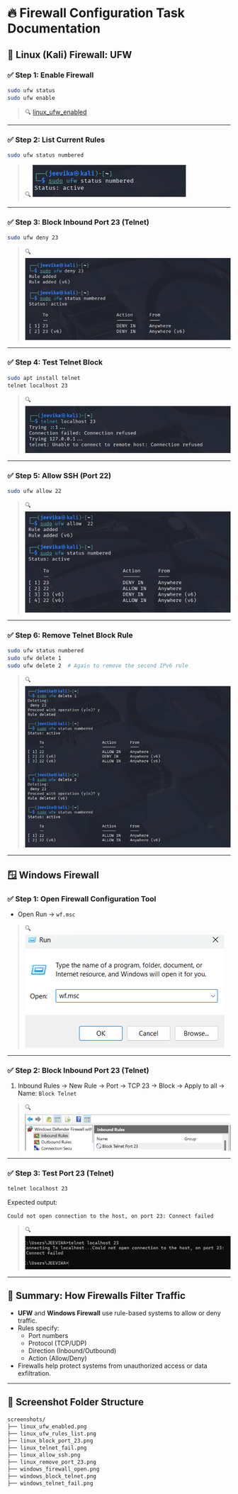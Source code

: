 # 🔥 Firewall Configuration Task Documentation


## 🐧 Linux (Kali) Firewall: UFW

### ✅ Step 1: Enable Firewall
```bash
sudo ufw status
sudo ufw enable
```
> 🔍 [linux_ufw_enabled](screenshots/linux_ufw_enabled.png)

---

### ✅ Step 2: List Current Rules
```bash
sudo ufw status numbered
```
> 🔍 ![linux_ufw_rules_list](screenshots/linux_ufw_rules_list.png)

---

### ✅ Step 3: Block Inbound Port 23 (Telnet)
```bash
sudo ufw deny 23
```
> 🔍 ![linux_block_port_23](screenshots/linux_block_port_23.png)

---

### ✅ Step 4: Test Telnet Block
```bash
sudo apt install telnet
telnet localhost 23
```
> 🔍 ![linux_telnet_fail](screenshots/linux_telnet_fail.png)

---

### ✅ Step 5: Allow SSH (Port 22)
```bash
sudo ufw allow 22
```
> 🔍 ![linux_allow_ssh](screenshots/linux_allow_ssh.png)

---

### ✅ Step 6: Remove Telnet Block Rule
```bash
sudo ufw status numbered
sudo ufw delete 1
sudo ufw delete 2  # Again to remove the second IPv6 rule
```
> 🔍 ![linux_remove_port_23](screenshots/linux_remove_port_23.png)

---

## 🪟 Windows Firewall

### ✅ Step 1: Open Firewall Configuration Tool
- Open Run → `wf.msc`
> 🔍 ![windows_firewall_open](screenshots/windows_firewall_open.png)

---

### ✅ Step 2: Block Inbound Port 23 (Telnet)
1. Inbound Rules → New Rule → Port → TCP 23 → Block → Apply to all → Name: `Block Telnet`
> 🔍 ![windows_block_telnet](screenshots/windows_block_telnet.png)

---

### ✅ Step 3: Test Port 23 (Telnet)
```cmd
telnet localhost 23
```
Expected output:
```
Could not open connection to the host, on port 23: Connect failed
```
> 🔍 ![windows_telnet_fail](screenshots/windows_telnet_fail.png)

---

## 🧠 Summary: How Firewalls Filter Traffic

- **UFW** and **Windows Firewall** use rule-based systems to allow or deny traffic.
- Rules specify:
  - Port numbers
  - Protocol (TCP/UDP)
  - Direction (Inbound/Outbound)
  - Action (Allow/Deny)
- Firewalls help protect systems from unauthorized access or data exfiltration.

---

## 📁 Screenshot Folder Structure
```
screenshots/
├── linux_ufw_enabled.png
├── linux_ufw_rules_list.png
├── linux_block_port_23.png
├── linux_telnet_fail.png
├── linux_allow_ssh.png
├── linux_remove_port_23.png
├── windows_firewall_open.png
├── windows_block_telnet.png
├── windows_telnet_fail.png
```
